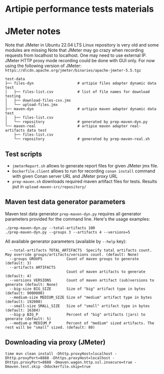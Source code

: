 # Artipie performance tests materials

# JMeter notes

Note that JMeter in Ubuntu 22.04 LTS Linux repository is very old and some modules are missing
Note that JMeter may go crazy when recording requests from localhost to localhost. One may need to use external IP.
JMeter HTTP proxy mode recording could be done with GUI only.
For now using the following version of JMeter:
`https://dlcdn.apache.org/jmeter/binaries/apache-jmeter-5.5.tgz`


```
test-data
├── files-dyn                    # artipie files adapter dynamic data test
│   ├── files-list.csv           # list of file names for download testing
│   ├── download-files-csv.jmx
│   └── upload-files.jmx
├── maven-dyn                    # artipie maven adapter dynamic data test
│   ├── files-list.csv
│   └── repository               # generated by prep-maven-dyn.py
└── maven-real                   # artipie maven adapter real-artifacts data test
    ├── files-list.csv
    └── repository               # generated by prep-maven-real.sh
```

## Test scripts

 - `jmeterReport.sh` allows to generate report files for given JMeter jmx file.
 - `Dockerfile.client` allows to run for recording `conan install` command with given Conan server URL and JMeter proxy URL
 - `prep-maven.sh` downloads required maven artifact files for tests. Results put in `upload-maven-src/repository/`

## Maven test data generator parameters

Maven test data generator `prep-maven-dyn.py` requires all generator parameters provided for the command line. Here's the usage examples:
```
./prep-maven-dyn.py --total-artifacts 100
./prep-maven-dyn.py --groups 3 --artifacts 4 --versions=5
```

All available generator parameters (available by `--help` key):
```
  --total-artifacts TOTAL_ARTIFACTS  Specify tatal artifacts count. May override groups/artifacts/versions count. (default: None)
  --groups GROUPS           Count of maven groups to generate (default: 3)
  --artifacts ARTIFACTS
                            Count of maven artifacts to generate (default: 4)
  --versions VERSIONS       Count of maven artifact (sub)versions to generate (default: None)
  --big-size BIG_SIZE       Size of "big" artifact type in bytes (default: 9000000)
  --medium-size MEDIUM_SIZE Size of "medium" artifact type in bytes (default: 192000)
  --small-size SMALL_SIZE   Size of "small" artifact type in bytes (default: 16384)
  --big-p BIG_P             Percent of "big" artifacts (jars) to generate (default: 5)
  --medium-p MEDIUM_P       Percent of "medium" sized artifacts. The rest will be "small" sized. (default: 80)
```

## Downloading via proxy (JMeter)

```
time mvn clean install -Dhttp.proxyHost=localhost -Dhttp.proxyPort=8888 -Dhttps.proxyHost=localhost -Dhttps.proxyPort=8888 -Dmaven.wagon.http.ssl.insecure=true -Dmaven.test.skip -Ddockerfile.skip=true
```
